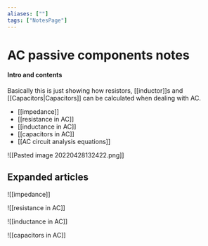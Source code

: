```yaml
---
aliases: [""]
tags: ["NotesPage"]
---
```


# AC passive components notes

#### Intro and contents
Basically this is just showing how resistors, [[inductor]]s and [[Capacitors|Capacitors]] can be calculated when dealing with AC.
- [[impedance]]
- [[resistance in AC]]
- [[inductance in AC]]
- [[capacitors in AC]]
- [[AC circuit analysis equations]]

![[Pasted image 20220428132422.png]]

## Expanded articles
![[impedance]]

![[resistance in AC]]

![[inductance in AC]]

![[capacitors in AC]]